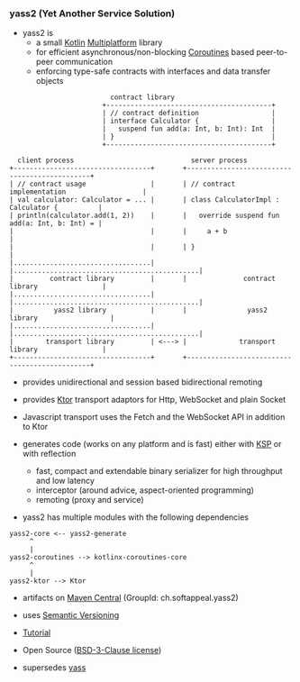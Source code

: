 ### yass2 (Yet Another Service Solution)

* yass2 is
    * a small [Kotlin](https://kotlinlang.org/) [Multiplatform](https://kotlinlang.org/docs/multiplatform-intro.html) library
    * for efficient asynchronous/non-blocking [Coroutines](https://kotlinlang.org/docs/coroutines-guide.html) based peer-to-peer communication
    * enforcing type-safe contracts with interfaces and data transfer objects

```
                         contract library
                       +-----------------------------------------+
                       | // contract definition                  |
                       | interface Calculator {                  |
                       |   suspend fun add(a: Int, b: Int): Int  |
                       | }                                       |
                       +-----------------------------------------+

  client process                             server process
+----------------------------------+       +----------------------------------------------+
| // contract usage                |       | // contract implementation                   |
| val calculator: Calculator = ... |       | class CalculatorImpl : Calculator {          |
| println(calculator.add(1, 2))    |       |   override suspend fun add(a: Int, b: Int) = |
|                                  |       |     a + b                                    |
|                                  |       | }                                            |
|..................................|       |..............................................|
|         contract library         |       |              contract library                |
|..................................|       |..............................................|
|          yass2 library           |       |               yass2 library                  |
|..................................|       |..............................................|
|        transport library         | <---> |             transport library                |
+----------------------------------+       +----------------------------------------------+
```

* provides unidirectional and session based bidirectional remoting

* provides [Ktor](https://ktor.io) transport adaptors for Http, WebSocket and plain Socket

* Javascript transport uses the Fetch and the WebSocket API in addition to Ktor

* generates code (works on any platform and is fast) either with [KSP](https://kotlinlang.org/docs/ksp-overview.html) or with reflection
    * fast, compact and extendable binary serializer for high throughput and low latency
    * interceptor (around advice, aspect-oriented programming)
    * remoting (proxy and service)

* yass2 has multiple modules with the following dependencies

```
yass2-core <-- yass2-generate
     ^
     |
yass2-coroutines --> kotlinx-coroutines-core
     ^
     |
yass2-ktor --> Ktor
```

* artifacts on [Maven Central](https://central.sonatype.com/search?q=g:ch.softappeal.yass2) (GroupId: ch.softappeal.yass2)

* uses [Semantic Versioning](https://semver.org)

* [Tutorial](tutorial/src)

* Open Source ([BSD-3-Clause license](license.txt))

* supersedes [yass](https://github.com/softappeal/yass/)

